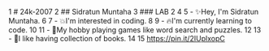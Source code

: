 1 # 24k-2007
2 ## Sidratun Muntaha
3 ### LAB 2
4 
5 - ✨Hey, I'm Sidratun Muntaha.
6
7 - 💥I'm interested in coding.
8
9 - 🔥I'm currently learning to code.
10
11 - 🌟My hobby playing games like word search and puzzles.
12
13 - 💫I like having collection of books.
14
15 https://pin.it/2IUplxopC

